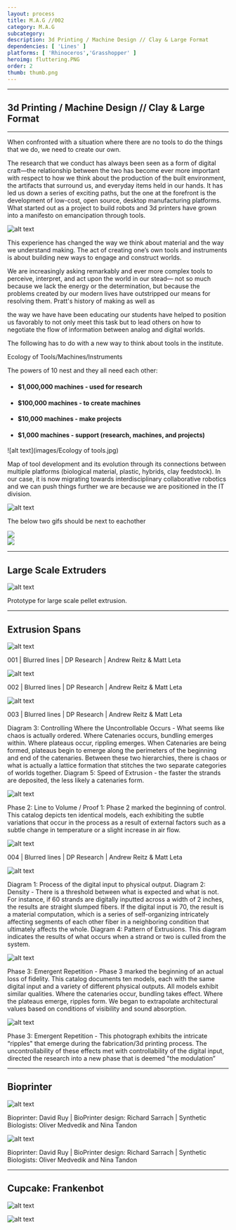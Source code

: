 ```yaml
---
layout: process
title: M.A.G //002
category: M.A.G
subcategory: 
description: 3d Printing / Machine Design // Clay & Large Format
dependencies: [ 'Lines' ]
platforms: [ 'Rhinoceros','Grasshopper' ]
heroimg: fluttering.PNG
order: 2
thumb: thumb.png
---
```


<hr class="homebreak">

## 3d Printing / Machine Design // Clay & Large Format
---

When confronted with a situation where there are no tools to do the things that we do, we need to create our own.

The research that we conduct has always been seen as a form of digital craft―the relationship between the two has become ever more important with respect to how we think about the production of the built environment, the artifacts that surround us, and everyday items held in our hands. It has led us down a series of exciting paths, but the one at the forefront is the development of low-cost, open source, desktop manufacturing platforms. What started out as a project to build robots and 3d printers have grown into a manifesto on emancipation through tools. 

![alt text](images/3dp_spaghetti.gif)

This experience has changed the way we think about material and the way we understand making. The act of creating one’s own tools and instruments is about building new ways to engage and construct worlds.

We are increasingly asking remarkably and ever more complex tools to perceive, interpret, and act upon the world in our stead― not so much because we lack the energy or the determination, but because the problems created by our modern lives have outstripped our means for resolving them. Pratt's history of making as well as

the way we have have been educating our students have helped to position us favorably to not only meet this task but to lead others on how to negotiate the flow of information between analog and digital worlds.

The following has to do with a new way to think about tools in the institute.

Ecology of Tools/Machines/Instruments



The powers of 10 nest and they all need each other:

- #### $1,000,000 machines - used for research

- #### $100,000 machines - to create machines

- #### $10,000 machines - make projects

- #### $1,000 machines - support (research, machines, and projects)



![alt text](images/Ecology of tools.jpg)



Map of tool development and its evolution through its connections between multiple platforms (biological material, plastic, hybrids, clay feedstock). In our case, it is now migrating towards interdisciplinary collaborative robotics and we can push things further we are because we are positioned in the IT division. 


![alt text](images/image17.jpg)

The below two gifs should be next to eachother

<div class="container">
<div class="row">
  <div class="col">
  <img src="images/image1.gif">
  </div>
  <div class="col">
  <img src="images/image9.gif">
  </div>
</div>
</div>

---

## Large Scale Extruders

![alt text](images/image4.jpg)

Prototype for large scale pellet extrusion.

---

## Extrusion Spans

![alt text](images/image6.jpg)

001 | Blurred lines |  DP Research | Andrew Reitz & Matt Leta

![alt text](images/image13.jpg)

002 | Blurred lines |  DP Research | Andrew Reitz & Matt Leta

![alt text](images/image8.jpg)

003 | Blurred lines |  DP Research | Andrew Reitz & Matt Leta

Diagram 3: Controlling Where the Uncontrollable Occurs - What seems like chaos is actually ordered. Where Catenaries occurs, bundling emerges within. Where plateaus occur, rippling emerges. When Catenaries are being formed, plateaus begin to emerge along the perimeters of the beginning and end of the catenaries. Between these two hierarchies, there is chaos or what is actually a lattice formation that stitches the two separate categories of worlds together. Diagram 5: Speed of Extrusion - the faster the strands are deposited, the less likely a catenaries form.

![alt text](images/image16.jpg)

Phase 2: Line to Volume / Proof 1: Phase 2 marked the beginning of control. This catalog depicts ten identical models, each exhibiting the subtle variations that occur in the process as a result of external factors such as a subtle change in temperature or a slight increase in air flow.

![alt text](images/image7.jpg)

004 | Blurred lines |  DP Research | Andrew Reitz & Matt Leta

![alt text](images/image18.jpg)

Diagram 1: Process of the digital input to physical output. Diagram 2: Density - There is a threshold between what is expected and what is not. For instance, if 60 strands are digitally inputted across a width of 2 inches, the results are straight slumped fibers. If the digital input is 70, the result is a material computation, which is a series of self-organizing intricately affecting segments of each other fiber in a neighboring condition that ultimately affects the whole. Diagram 4: Pattern of Extrusions. This diagram indicates the results of what occurs when a strand or two is culled from the system.

![alt text](images/image3.jpg)

Phase 3: Emergent Repetition - Phase 3 marked the beginning of an actual loss of fidelity. This catalog documents ten models, each with the same digital input and a variety of different physical outputs. All models exhibit similar qualities. Where the catenaries occur, bundling takes effect. Where the plateaus emerge, ripples form. We began to extrapolate architectural values based on conditions of visibility and sound absorption.

![alt text](images/image11.jpg)

Phase 3: Emergent Repetition - This photograph exhibits the intricate “ripples" that emerge during the fabrication/3d printing process. The uncontrollability of these effects met with controllability of the digital input, directed the research into a new phase that is deemed "the modulation”

---

## Bioprinter

![alt text](images/image2.jpg)

 Bioprinter: David Ruy | BioPrinter design: Richard Sarrach | Synthetic Biologists: Oliver Medvedik and Nina Tandon 

 ![alt text](images/image14.jpg)

 Bioprinter: David Ruy | BioPrinter design: Richard Sarrach | Synthetic Biologists: Oliver Medvedik and Nina Tandon 

 ---

 ## Cupcake: Frankenbot


![alt text](images/image10.jpg)

![alt text](images/image5.jpg)





